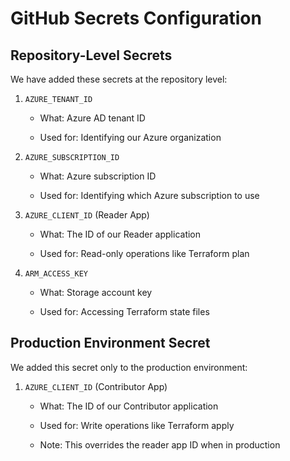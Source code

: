 # GitHub Secrets Configuration
 
## Repository-Level Secrets

We have added these secrets at the repository level:
 
1. `AZURE_TENANT_ID`

   - What: Azure AD tenant ID

   - Used for: Identifying our Azure organization
 
2. `AZURE_SUBSCRIPTION_ID`

   - What: Azure subscription ID

   - Used for: Identifying which Azure subscription to use
 
3. `AZURE_CLIENT_ID` (Reader App)

   - What: The ID of our Reader application

   - Used for: Read-only operations like Terraform plan
 
4. `ARM_ACCESS_KEY`

   - What: Storage account key

   - Used for: Accessing Terraform state files
 
## Production Environment Secret

We added this secret only to the production environment:
 
1. `AZURE_CLIENT_ID` (Contributor App)

   - What: The ID of our Contributor application

   - Used for: Write operations like Terraform apply

   - Note: This overrides the reader app ID when in production
 